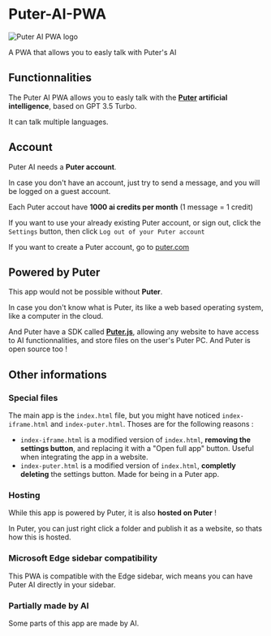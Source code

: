 # Puter-AI-PWA

![Puter AI PWA logo](https://puter-ai.puter.site/icons/windows11/Square44x44Logo.targetsize-64.png)

A PWA that allows you to easly talk with Puter's AI

## Functionnalities
The Puter AI PWA allows you to easly talk with the **[Puter](https://github.com/HeyPuter/puter) artificial intelligence**, based on GPT 3.5 Turbo.

It can talk multiple languages.

## Account
Puter AI needs a **Puter account**.

In case you don't have an account, just try to send a message, and you will be logged on a guest account.

Each Puter accout have **1000 ai credits per month** (1 message = 1 credit)

If you want to use your already existing Puter account, or sign out, click the `Settings` button, then click `Log out of your Puter account`

If you want to create a Puter account, go to [puter.com](https://puter.com)

## Powered by Puter
This app would not be possible without **Puter**.

In case you don't know what is Puter, its like a web based operating system, like a computer in the cloud.

And Puter have a SDK called **[Puter.js](https://docs.puter.com/)**, allowing any website to have access to AI functionnalities, and store files on the user's Puter PC. And Puter is open source too !

## Other informations
### Special files
The main app is the `index.html` file, but you might have noticed `index-iframe.html` and `index-puter.html`. Thoses are for the following reasons :
* `index-iframe.html` is a modified version of `index.html`, **removing the settings button**, and replacing it with a "Open full app" button. Useful when integrating the app in a website.
* `index-puter.html` is a modified version of `index.html`, **completly deleting** the settings button. Made for being in a Puter app.

### Hosting
While this app is powered by Puter, it is also **hosted on Puter** !

In Puter, you can just right click a folder and publish it as a website, so thats how this is hosted.

### Microsoft Edge sidebar compatibility
This PWA is compatible with the Edge sidebar, wich means you can have Puter AI directly in your sidebar.

### Partially made by AI
Some parts of this app are made by AI.
